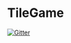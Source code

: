 # TileGame

[![Gitter](https://badges.gitter.im/Join%20Chat.svg)](https://gitter.im/andrii1812/TileGame?utm_source=badge&utm_medium=badge&utm_campaign=pr-badge&utm_content=badge)